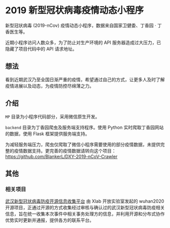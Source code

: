 # 2019 新型冠状病毒疫情动态小程序
新型冠状病毒 (2019-nCov) 疫情动态小程序，数据来自国家卫健委、丁香园 · 丁香医生等。

近期小程序访问人数众多，为了防止对生产环境的 API 服务器造成过大压力，已隐藏了项目代码中的 API 请求地址。

## 想法
看到近期武汉乃至全国日渐严重的疫情，希望通过自己的方式，让更多人及时了解疫情进展以及动态，为疫情防控尽绵薄之力。

## 介绍
`MP` 目录为小程序代码部分，采用微信原生开发。

`backend` 目录为丁香园爬虫及服务端支持程序。使用 Python 实时爬取丁香园网站的数据，使用
Flask 框架提供服务端支持。

为减轻服务端压力，爬虫仅爬取了微信小程序需要使用的部分疫情数据，未提供完整的疫情数据支持。更完善的疫情数据请转向这个项目：https://github.com/BlankerL/DXY-2019-nCoV-Crawler

## 其他
### 相关项目
[武汉新型冠状病毒防疫开源信息收集平台](https://github.com/wuhan2020) 由 Xlab 开放实验室发起的 wuhan2020 开源项目，正通过开源的方式收集经过审核与确认过的武汉新型冠状病毒防疫相关信息，旨在统一收集本次事件中相关事务处理方的信息，并利用开源和分布式协作优势实时更新并通报，提供各方的联系平台。